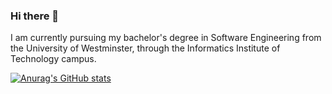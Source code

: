 ### Hi there 👋

I am currently pursuing my bachelor's degree in Software Engineering from the University of Westminster, through the Informatics Institute of Technology campus.

[![Anurag's GitHub stats](https://github-readme-stats.vercel.app/api?username=saifullahharis)](https://github.com/anuraghazra/github-readme-stats)
